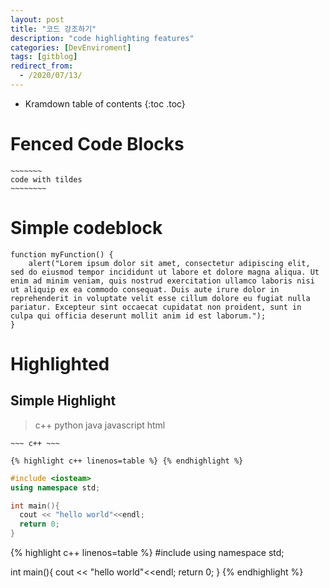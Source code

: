 ```yaml
---
layout: post
title: "코드 강조하기"
description: "code highlighting features"
categories: [DevEnviroment]
tags: [gitblog]
redirect_from:
  - /2020/07/13/
---
```


* Kramdown table of contents
{:toc .toc}

# Fenced Code Blocks

~~~~~~~~~~~~
~~~~~~~
code with tildes
~~~~~~~~
~~~~~~~~~~~~~~~~~~

# Simple codeblock

    function myFunction() {
        alert("Lorem ipsum dolor sit amet, consectetur adipiscing elit, sed do eiusmod tempor incididunt ut labore et dolore magna aliqua. Ut enim ad minim veniam, quis nostrud exercitation ullamco laboris nisi ut aliquip ex ea commodo consequat. Duis aute irure dolor in reprehenderit in voluptate velit esse cillum dolore eu fugiat nulla pariatur. Excepteur sint occaecat cupidatat non proident, sunt in culpa qui officia deserunt mollit anim id est laborum.");
    }


# Highlighted
## Simple Highlight

> c++ python java javascript html

`~~~ c++ ~~~`
  
`{% highlight c++ linenos=table %} {% endhighlight %}`


~~~ c++
#include <iosteam>
using namespace std;

int main(){
  cout << "hello world"<<endl;
  return 0;
}
~~~

{% highlight c++ linenos=table %}
#include <iosteam>
using namespace std;

int main(){
  cout << "hello world"<<endl;
  return 0;
}
{% endhighlight %}
